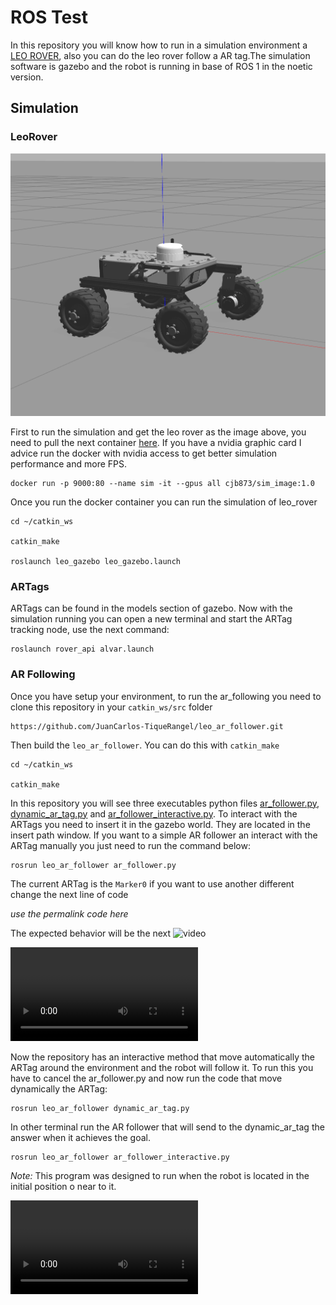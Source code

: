 # ROS Test
In this repository you will know how to run in a simulation environment a [LEO ROVER](https://www.leorover.tech/), also you can do the leo rover follow a AR tag.The simulation software is gazebo and the robot is running in base of ROS 1 in the noetic version.

## Simulation

### LeoRover
![LeoRover](docs/leo_rover_gazebo.png)


First to run the simulation and get the leo rover as the image above, you need to pull the next container [here](https://hub.docker.com/r/cjb873/sim_image). If you have a nvidia graphic card I advice run the docker with nvidia access to get better simulation performance and more FPS.

```
docker run -p 9000:80 --name sim -it --gpus all cjb873/sim_image:1.0
```

Once you run the docker container you can run the simulation of leo_rover
```
cd ~/catkin_ws

catkin_make

roslaunch leo_gazebo leo_gazebo.launch
``` 

### ARTags
ARTags can be found in the models section of gazebo. Now with the simulation running you can open a new terminal and start the ARTag tracking node, use the next command:

```
roslaunch rover_api alvar.launch
```

### AR Following

Once you have setup your environment, to run the ar_following you need to clone this repository in your `catkin_ws/src` folder

```
https://github.com/JuanCarlos-TiqueRangel/leo_ar_follower.git
```

Then build the `leo_ar_follower`. You can do this with `catkin_make`
```
cd ~/catkin_ws

catkin_make
```

In this repository you will see three executables python files [ar_follower.py](src/ar_follower.py), [dynamic_ar_tag.py](src/dynamic_ar_tag.py) and [ar_follower_interactive.py](src/ar_follower_interactive.py). To interact with the ARTags you need to insert it in the gazebo world. They are located in the insert path window. If you want to a simple AR follower an interact with the ARTag manually you just need to run the command below:

```
rosrun leo_ar_follower ar_follower.py
```

The current ARTag is the `Marker0` if you want to use another different change the next line of code 

*use the permalink code here*

The expected behavior will be the next
![video](https://clipchamp.com/watch/yGtURuMfufM)


![LeoRover](docs/ar_follower_manual.mp4)

Now the repository has an interactive method that move automatically the ARTag around the environment and the robot will follow it. To run this you have to cancel the ar_follower.py and now run the code that move dynamically the ARTag:

```
rosrun leo_ar_follower dynamic_ar_tag.py
```

In other terminal run the AR follower that will send to the dynamic_ar_tag the answer when it achieves the goal.

```
rosrun leo_ar_follower ar_follower_interactive.py
```
*Note:* This program was designed to run when the robot is located in the initial position o near to it.

![LeoRover](docs/ar_follower.mp4)




